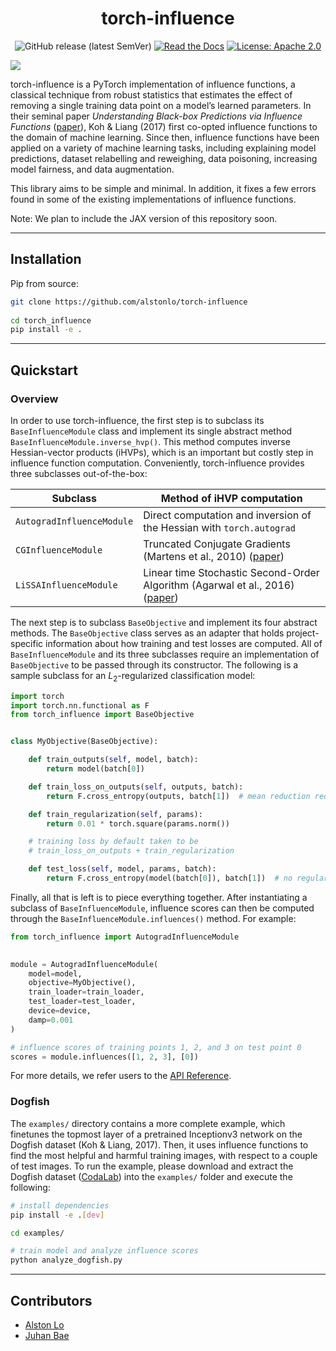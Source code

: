 <div align="center">    

# torch-influence

![GitHub release (latest SemVer)](https://img.shields.io/github/v/release/alstonlo/torch-influence)
[![Read the Docs](https://img.shields.io/readthedocs/torch-influence)](https://torch-influence.readthedocs.io/en/latest/)
[![License: Apache 2.0](https://img.shields.io/badge/License-Apache_2.0-blue.svg)](LICENSE.txt)

</div>

![](examples/dogfish_influences.png)

torch-influence is a PyTorch implementation of influence functions, a classical
technique from robust statistics that estimates the effect of removing a single training data point on a model’s
learned parameters. In their seminal paper _Understanding Black-box Predictions via Influence Functions_
([paper](https://arxiv.org/abs/1703.04730)),
Koh & Liang (2017) first co-opted influence functions to the domain of machine learning. Since then,
influence functions have been applied on a variety of machine learning tasks,
including explaining model predictions, dataset relabelling and reweighing,
data poisoning, increasing model fairness, and data augmentation.

This library aims to be simple and minimal. In addition, it fixes a few errors found in some of the existing
implementations of influence functions.

Note: We plan to include the JAX version of this repository soon.

______________________________________________________________________

## Installation

Pip from source:

```bash
git clone https://github.com/alstonlo/torch-influence
 
cd torch_influence
pip install -e .   
 ```

______________________________________________________________________

## Quickstart

### Overview

In order to use torch-influence, the first step is to subclass its `BaseInfluenceModule` class and implement its
single abstract method `BaseInfluenceModule.inverse_hvp()`. This method computes inverse Hessian-vector products (iHVPs), 
which is an important but costly step in influence function computation. Conveniently, torch-influence provides three 
subclasses out-of-the-box:


<div align="center">
 
| Subclass  | Method of iHVP computation |
| ------------- | ------------- |
| `AutogradInfluenceModule`  | Direct computation and inversion of the Hessian with `torch.autograd`  |
| `CGInfluenceModule`  | Truncated Conjugate Gradients (Martens et al., 2010) ([paper](https://www.cs.toronto.edu/~jmartens/docs/Deep_HessianFree.pdf)) |
| `LiSSAInfluenceModule`  | Linear time Stochastic Second-Order Algorithm (Agarwal et al., 2016) ([paper](https://arxiv.org/abs/1602.03943)) |

</div>

The next step is to subclass `BaseObjective` and implement its four abstract methods. 
The `BaseObjective` class serves as an adapter that holds project-specific information about how 
training and test losses are computed. 
All of `BaseInfluenceModule` and its three subclasses require an implementation of `BaseObjective` to be passed through its constructor.
The following is a sample subclass for an $L_2$-regularized classification model:


```python
import torch
import torch.nn.functional as F
from torch_influence import BaseObjective


class MyObjective(BaseObjective):

    def train_outputs(self, model, batch):
        return model(batch[0])

    def train_loss_on_outputs(self, outputs, batch):
        return F.cross_entropy(outputs, batch[1])  # mean reduction required

    def train_regularization(self, params):
        return 0.01 * torch.square(params.norm())

    # training loss by default taken to be 
    # train_loss_on_outputs + train_regularization

    def test_loss(self, model, params, batch):
        return F.cross_entropy(model(batch[0]), batch[1])  # no regularization in test loss
```

Finally, all that is left is to piece everything together. 
After instantiating a subclass of `BaseInfluenceModule`, 
influence scores can then be computed through the `BaseInfluenceModule.influences()` method.
For example:

```python 
from torch_influence import AutogradInfluenceModule
   

module = AutogradInfluenceModule(
    model=model,
    objective=MyObjective(),  
    train_loader=train_loader,
    test_loader=test_loader,
    device=device,
    damp=0.001
)

# influence scores of training points 1, 2, and 3 on test point 0
scores = module.influences([1, 2, 3], [0])
```


For more details, we refer users to the [API Reference](https://torch-influence.readthedocs.io/en/latest/).



### Dogfish 

The `examples/` directory contains a more complete example, which finetunes the topmost
layer of a pretrained Inceptionv3 network on the Dogfish dataset (Koh & Liang, 2017). Then, it 
uses influence functions to find the most helpful and harmful training images,
with respect to a couple of test images. To run the example, please download and extract
the Dogfish dataset ([CodaLab](https://worksheets.codalab.org/bundles/0x550cd344825049bdbb865b887381823c))
into the `examples/` folder and execute the following:


```bash
# install dependencies
pip install -e .[dev]  

cd examples/

# train model and analyze influence scores
python analyze_dogfish.py  
```  

______________________________________________________________________

## Contributors

- [Alston Lo](https://github.com/alstonlo)
- [Juhan Bae](https://www.juhanbae.com/)

